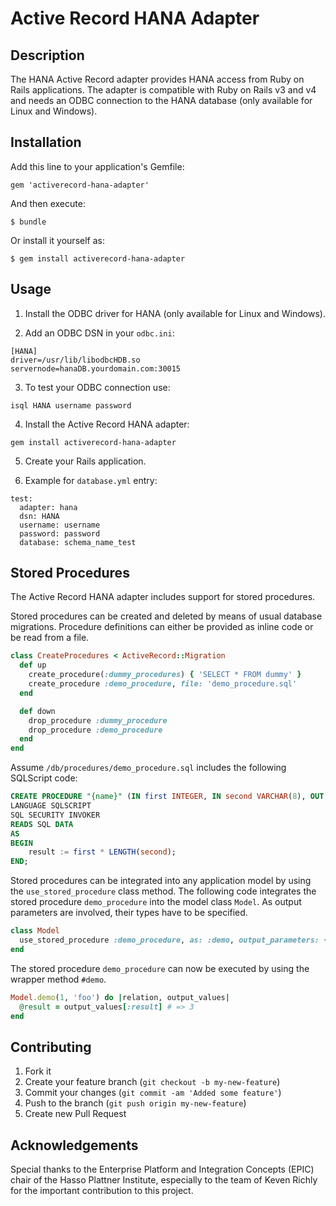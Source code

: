 Active Record HANA Adapter
==========================

Description
-----------

The HANA Active Record adapter provides HANA access from Ruby on Rails applications.
The adapter is compatible with Ruby on Rails v3 and v4 and needs an ODBC connection to the HANA database (only available for Linux and Windows).

Installation
------------

Add this line to your application's Gemfile:

```
gem 'activerecord-hana-adapter'
```

And then execute:

```
$ bundle
```

Or install it yourself as:

```
$ gem install activerecord-hana-adapter
```

Usage
-----

1. Install the ODBC driver for HANA (only available for Linux and Windows).

2. Add an ODBC DSN in your `odbc.ini`:

  ```
  [HANA]
  driver=/usr/lib/libodbcHDB.so
  servernode=hanaDB.yourdomain.com:30015
  ```

3. To test your ODBC connection use:

  ```
  isql HANA username password
  ```

4. Install the Active Record HANA adapter:

  ```
  gem install activerecord-hana-adapter
  ```

5. Create your Rails application.

6. Example for `database.yml` entry:

  ```
  test:
    adapter: hana
    dsn: HANA
    username: username
    password: password
    database: schema_name_test
  ```

Stored Procedures
-----------------

The Active Record HANA adapter includes support for stored procedures.

Stored procedures can be created and deleted by means of usual database migrations. Procedure definitions can either be provided as inline code or be read from a file.

```ruby
class CreateProcedures < ActiveRecord::Migration
  def up
    create_procedure(:dummy_procedures) { 'SELECT * FROM dummy' }
    create_procedure :demo_procedure, file: 'demo_procedure.sql'
  end

  def down
    drop_procedure :dummy_procedure
    drop_procedure :demo_procedure
  end
end
```

Assume `/db/procedures/demo_procedure.sql` includes the following SQLScript code:

```SQL
CREATE PROCEDURE "{name}" (IN first INTEGER, IN second VARCHAR(8), OUT result INTEGER)
LANGUAGE SQLSCRIPT
SQL SECURITY INVOKER
READS SQL DATA
AS
BEGIN
	result := first * LENGTH(second);
END;
```

Stored procedures can be integrated into any application model by using the `use_stored_procedure` class method. The following code integrates the stored procedure `demo_procedure` into the model class `Model`. As output parameters are involved, their types have to be specified.

```ruby
class Model
  use_stored_procedure :demo_procedure, as: :demo, output_parameters: { result: :integer }
end
```

The stored procedure `demo_procedure` can now be executed by using the wrapper method `#demo`.

```ruby
Model.demo(1, 'foo') do |relation, output_values|
  @result = output_values[:result] # => 3
end
```

Contributing
------------

1. Fork it
2. Create your feature branch (`git checkout -b my-new-feature`)
3. Commit your changes (`git commit -am 'Added some feature'`)
4. Push to the branch (`git push origin my-new-feature`)
5. Create new Pull Request

Acknowledgements
----------------

Special thanks to the Enterprise Platform and Integration Concepts (EPIC) chair of the Hasso Plattner Institute, especially to the team of Keven Richly for the important contribution to this project. 
